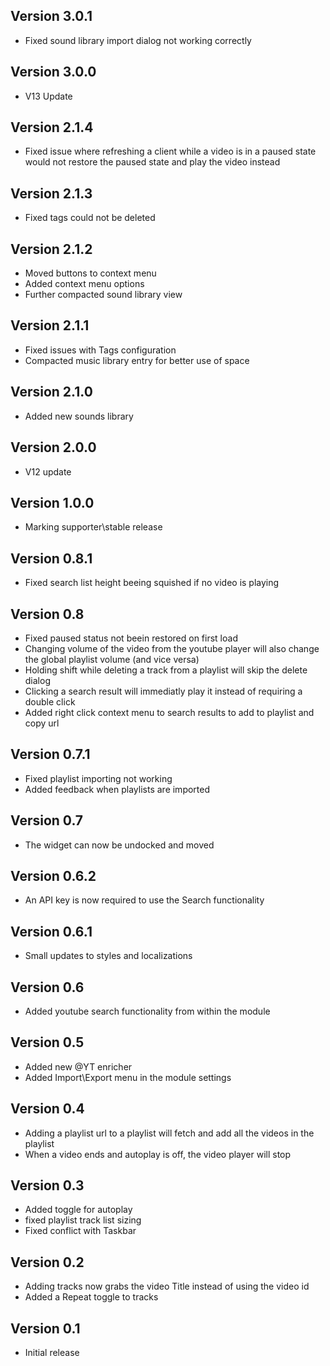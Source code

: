 ## Version 3.0.1
- Fixed sound library import dialog not working correctly

## Version 3.0.0
- V13 Update

## Version 2.1.4
- Fixed issue where refreshing a client while a video is in a paused state would not restore the paused state and play the video instead

## Version 2.1.3
- Fixed tags could not be deleted

## Version 2.1.2
- Moved buttons to context menu
- Added context menu options
- Further compacted sound library view

## Version 2.1.1
- Fixed issues with Tags configuration 
- Compacted music library entry for better use of space

## Version 2.1.0
- Added new sounds library

## Version 2.0.0
- V12 update

## Version 1.0.0
- Marking supporter\stable release

## Version 0.8.1
- Fixed search list height beeing squished if no video is playing

## Version 0.8
- Fixed paused status not beein restored on first load
- Changing volume of the video from the youtube player will also change the global playlist volume (and vice versa)
- Holding shift while deleting a track from a playlist will skip the delete dialog
- Clicking a search result will immediatly play it instead of requiring a double click
- Added right click context menu to search results to add to playlist and copy url

## Version 0.7.1
- Fixed playlist importing not working
- Added feedback when playlists are imported

## Version 0.7
- The widget can now be undocked and moved

## Version 0.6.2
- An API key is now required to use the Search functionality

## Version 0.6.1
- Small updates to styles and localizations

## Version 0.6
- Added youtube search functionality from within the module

## Version 0.5
- Added new @YT enricher
- Added Import\Export menu in the module settings

## Version 0.4
- Adding a playlist url to a playlist will fetch and add all the videos in the playlist
- When a video ends and autoplay is off, the video player will stop

## Version 0.3
- Added toggle for autoplay
- fixed playlist track list sizing
- Fixed conflict with Taskbar

## Version 0.2
- Adding tracks now grabs the video Title instead of using the video id
- Added a Repeat toggle to tracks

## Version 0.1
- Initial release


